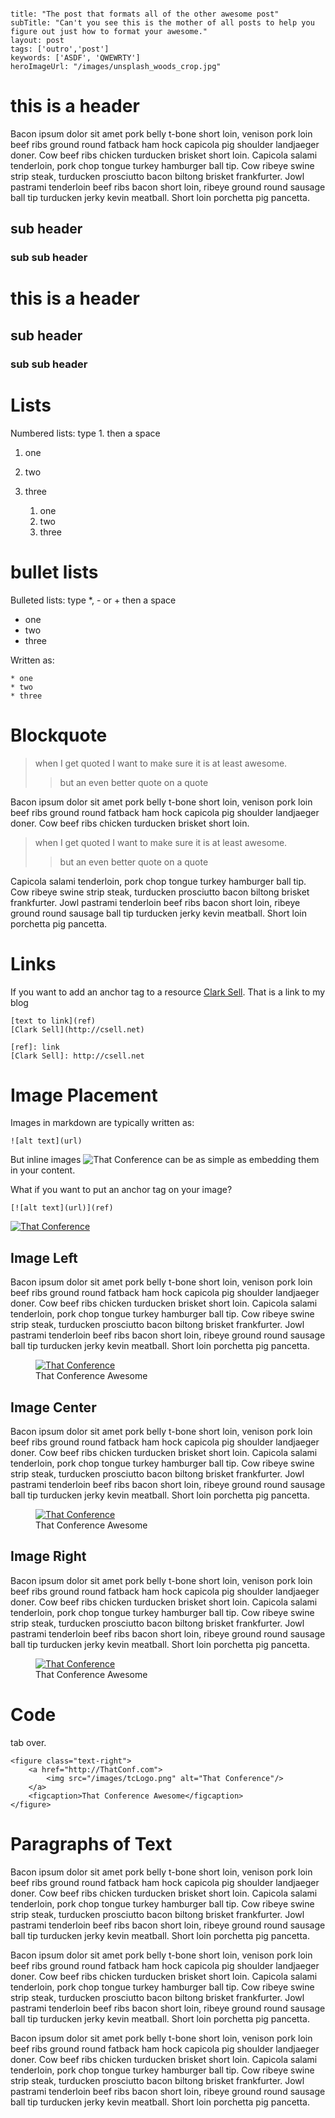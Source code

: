 ```

title: "The post that formats all of the other awesome post"
subTitle: "Can't you see this is the mother of all posts to help you figure out just how to format your awesome."
layout: post
tags: ['outro','post']
keywords: ['ASDF', 'QWEWRTY']
heroImageUrl: "/images/unsplash_woods_crop.jpg"

```

# this is a header

Bacon ipsum dolor sit amet pork belly t-bone short loin, venison pork loin beef ribs ground round fatback ham hock capicola pig shoulder landjaeger doner. Cow beef ribs chicken turducken brisket short loin. Capicola salami tenderloin, pork chop tongue turkey hamburger ball tip. Cow ribeye swine strip steak, turducken prosciutto bacon biltong brisket frankfurter. Jowl pastrami tenderloin beef ribs bacon short loin, ribeye ground round sausage ball tip turducken jerky kevin meatball. Short loin porchetta pig pancetta.

## sub header
### sub sub header

 # this is a header
 ## sub header
 ### sub sub header

# Lists
Numbered lists: type 1. then a space
1. one
2. two
3. three

	1. one
	2. two
	3. three

# bullet lists
Bulleted lists: type \*, - or + then a space
* one
* two
* three

Written as:

	* one
	* two
	* three

# Blockquote

> when I get quoted I want to make sure it is at least awesome.
>> but an even better quote on a quote

Bacon ipsum dolor sit amet pork belly t-bone short loin, venison pork loin beef ribs ground round fatback ham hock capicola pig shoulder landjaeger doner. Cow beef ribs chicken turducken brisket short loin. 

> when I get quoted I want to make sure it is at least awesome.
>> but an even better quote on a quote

Capicola salami tenderloin, pork chop tongue turkey hamburger ball tip. Cow ribeye swine strip steak, turducken prosciutto bacon biltong brisket frankfurter. Jowl pastrami tenderloin beef ribs bacon short loin, ribeye ground round sausage ball tip turducken jerky kevin meatball. Short loin porchetta pig pancetta.

# Links
If you want to add an anchor tag to a resource [Clark Sell](http://csell.net). That is a link to my blog

	[text to link](ref)
	[Clark Sell](http://csell.net)
	
	[ref]: link
	[Clark Sell]: http://csell.net

# Image Placement
Images in markdown are typically written as:

	![alt text](url)

But inline images ![That Conference](/images/tclogo.png) can be as simple as embedding them in your content.

What if you want to put an anchor tag on your image?

	[![alt text](url)](ref)

[![That Conference](/images/tclogo.png)](http://thatconf.com)

## Image **Left**
Bacon ipsum dolor sit amet pork belly t-bone short loin, venison pork loin beef ribs ground round fatback ham hock capicola pig shoulder landjaeger doner. Cow beef ribs chicken turducken brisket short loin. Capicola salami tenderloin, pork chop tongue turkey hamburger ball tip. Cow ribeye swine strip steak, turducken prosciutto bacon biltong brisket frankfurter. Jowl pastrami tenderloin beef ribs bacon short loin, ribeye ground round sausage ball tip turducken jerky kevin meatball. Short loin porchetta pig pancetta.

<figure class="text-left imageAnchor">
  	<a href="http://ThatConf.com"> 
  		<img src="/images/tcLogo.png" alt="That Conference"/>
	</a>
	<figcaption>That Conference Awesome</figcaption>
</figure>

## Image **Center**
Bacon ipsum dolor sit amet pork belly t-bone short loin, venison pork loin beef ribs ground round fatback ham hock capicola pig shoulder landjaeger doner. Cow beef ribs chicken turducken brisket short loin. Capicola salami tenderloin, pork chop tongue turkey hamburger ball tip. Cow ribeye swine strip steak, turducken prosciutto bacon biltong brisket frankfurter. Jowl pastrami tenderloin beef ribs bacon short loin, ribeye ground round sausage ball tip turducken jerky kevin meatball. Short loin porchetta pig pancetta.

<figure class="text-center">
  	<a href="http://ThatConf.com"> 
  		<img src="/images/tcLogo.png" alt="That Conference"/>
	</a>
	<figcaption>That Conference Awesome</figcaption>
</figure>

## Image **Right**
Bacon ipsum dolor sit amet pork belly t-bone short loin, venison pork loin beef ribs ground round fatback ham hock capicola pig shoulder landjaeger doner. Cow beef ribs chicken turducken brisket short loin. Capicola salami tenderloin, pork chop tongue turkey hamburger ball tip. Cow ribeye swine strip steak, turducken prosciutto bacon biltong brisket frankfurter. Jowl pastrami tenderloin beef ribs bacon short loin, ribeye ground round sausage ball tip turducken jerky kevin meatball. Short loin porchetta pig pancetta.

<figure class="text-right">
  	<a href="http://ThatConf.com"> 
  		<img src="/images/tcLogo.png" alt="That Conference"/>
	</a>
	<figcaption>That Conference Awesome</figcaption>
</figure>

# Code
tab over.

	<figure class="text-right">
	  	<a href="http://ThatConf.com"> 
	  		<img src="/images/tcLogo.png" alt="That Conference"/>
		</a>
		<figcaption>That Conference Awesome</figcaption>
	</figure>

# Paragraphs of Text

Bacon ipsum dolor sit amet pork belly t-bone short loin, venison pork loin beef ribs ground round fatback ham hock capicola pig shoulder landjaeger doner. Cow beef ribs chicken turducken brisket short loin. Capicola salami tenderloin, pork chop tongue turkey hamburger ball tip. Cow ribeye swine strip steak, turducken prosciutto bacon biltong brisket frankfurter. Jowl pastrami tenderloin beef ribs bacon short loin, ribeye ground round sausage ball tip turducken jerky kevin meatball. Short loin porchetta pig pancetta.

Bacon ipsum dolor sit amet pork belly t-bone short loin, venison pork loin beef ribs ground round fatback ham hock capicola pig shoulder landjaeger doner. Cow beef ribs chicken turducken brisket short loin. Capicola salami tenderloin, pork chop tongue turkey hamburger ball tip. Cow ribeye swine strip steak, turducken prosciutto bacon biltong brisket frankfurter. Jowl pastrami tenderloin beef ribs bacon short loin, ribeye ground round sausage ball tip turducken jerky kevin meatball. Short loin porchetta pig pancetta.

Bacon ipsum dolor sit amet pork belly t-bone short loin, venison pork loin beef ribs ground round fatback ham hock capicola pig shoulder landjaeger doner. Cow beef ribs chicken turducken brisket short loin. Capicola salami tenderloin, pork chop tongue turkey hamburger ball tip. Cow ribeye swine strip steak, turducken prosciutto bacon biltong brisket frankfurter. Jowl pastrami tenderloin beef ribs bacon short loin, ribeye ground round sausage ball tip turducken jerky kevin meatball. Short loin porchetta pig pancetta.